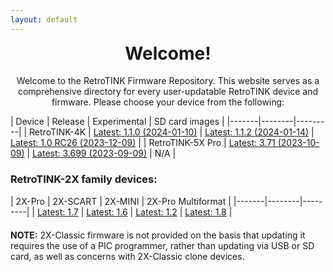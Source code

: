 ```yaml
---
layout: default
---
```


<h1 align="center" style="margin-top: 0px;">Welcome!</h1>
<p align="center" >Welcome to the RetroTINK Firmware Repository. This website serves as a comprehensive directory for every user-updatable RetroTINK device and firmware. Please choose your device from the following:</p>

| Device | Release | Experimental | SD card images |
|-------|--------|---------|
| RetroTINK-4K | [Latest: 1.1.0 (2024-01-10)](4k.md) | [Latest: 1.1.2 (2024-01-14)](4k-experimental.md) | [Latest: 1.0 RC26 (2023-12-09)](4k-sdcards.md) |
| RetroTINK-5X Pro | [Latest: 3.71 (2023-10-09)](5x.md) | [Latest: 3.699 (2023-09-09)](5x-experimental.md) | N/A |

<p style="margin:20px;"></p>

### RetroTINK-2X family devices:

| 2X-Pro | 2X-SCART | 2X-MINI | 2X-Pro Multiformat |
|-------|--------|---------|
| [Latest: 1.7](2xpro.md) | [Latest: 1.6](2xscart.md) | [Latest: 1.2](2xmini.md) | [Latest: 1.8](2xm.md) |

<p style="margin:20px;"></p>

**NOTE:** 2X-Classic firmware is not provided on the basis that updating it requires the use of a PIC programmer, rather than updating via USB or SD card, as well as concerns with 2X-Classic clone devices.